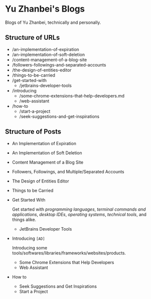# Yu Zhanbei's Blogs

<!-- > 2018-07-16T17:09:34+0800 -->

Blogs of Yu Zhanbei, technically and personally.

## Structure of URLs

- /an-implementation-of-expiration
- /an-implementation-of-soft-deletion
- /content-management-of-a-blog-site
- /followers-followings-and-separated-accounts
- /the-design-of-entities-editor
- /things-to-be-carried
- /get-started-with
	- /jetbrains-developer-tools
- /introducing
	- /some-chrome-extensions-that-help-developers.md
	- /web-assistant
- /how-to
	- /start-a-project
	- /seek-suggestions-and-get-inspirations

## Structure of Posts

- An Implementation of Expiration
- An Implementation of Soft Deletion
- Content Management of a Blog Site
- Followers, Followings, and Multiple/Separated Accounts
- The Design of Entities Editor
- Things to be Carried
- Get Started With

	Get started with *programming languages*, *terminal commands and applications*, *desktop IDEs*, *operating systems*, *technical tools*, and things alike.

	- JetBrains Developer Tools
- Introducing `[AD]`

	Introducing some tools/softwares/libraries/frameworks/websites/products.

	- Some Chrome Extensions that Help Developers
	- Web Assistant
- How to
	- Seek Suggestions and Get Inspirations
	- Start a Project
